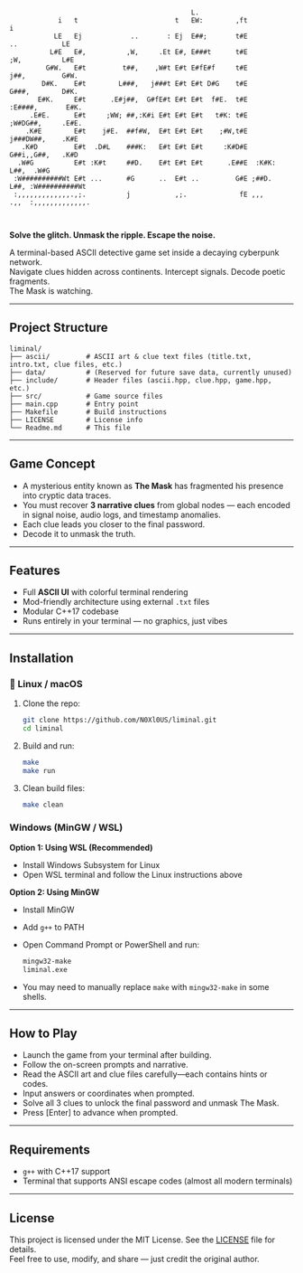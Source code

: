  ```
                                                                                             
                                                                                          
                                              L.                                          
             i   t                        t   EW:        ,ft                          i   
            LE   Ej            ..       : Ej  E##;       t#E            ..           LE   
           L#E   E#,          ,W,     .Et E#, E###t      t#E           ;W,          L#E   
          G#W.   E#t         t##,    ,W#t E#t E#fE#f     t#E          j##,         G#W.   
         D#K.    E#t        L###,   j###t E#t E#t D#G    t#E         G###,        D#K.    
        E#K.     E#t      .E#j##,  G#fE#t E#t E#t  f#E.  t#E       :E####,       E#K.     
      .E#E.      E#t     ;WW; ##,:K#i E#t E#t E#t   t#K: t#E      ;W#DG##,     .E#E.      
     .K#E        E#t    j#E.  ##f#W,  E#t E#t E#t    ;#W,t#E     j###DW##,    .K#E        
    .K#D         E#t  .D#L    ###K:   E#t E#t E#t     :K#D#E    G##i,,G##,   .K#D         
   .W#G          E#t :K#t     ##D.    E#t E#t E#t      .E##E  :K#K:   L##,  .W#G          
  :W##########Wt E#t ...      #G      ..  E#t ..         G#E ;##D.    L##, :W##########Wt 
  :,,,,,,,,,,,,,.,;.          j           ,;.             fE ,,,      .,,  :,,,,,,,,,,,,,.
                                                                                         


   ```
**Solve the glitch. Unmask the ripple. Escape the noise.**

A terminal-based ASCII detective game set inside a decaying cyberpunk network.  
Navigate clues hidden across continents. Intercept signals. Decode poetic fragments.  
The Mask is watching.

---

## Project Structure

```
liminal/
├── ascii/         # ASCII art & clue text files (title.txt, intro.txt, clue files, etc.)
├── data/          # (Reserved for future save data, currently unused)
├── include/       # Header files (ascii.hpp, clue.hpp, game.hpp, etc.)
├── src/           # Game source files
├── main.cpp       # Entry point
├── Makefile       # Build instructions
├── LICENSE        # License info
└── Readme.md      # This file
```

---

## Game Concept

- A mysterious entity known as **The Mask** has fragmented his presence into cryptic data traces.
- You must recover **3 narrative clues** from global nodes — each encoded in signal noise, audio logs, and timestamp anomalies.
- Each clue leads you closer to the final password.
- Decode it to unmask the truth.

---

## Features

- Full **ASCII UI** with colorful terminal rendering
- Mod-friendly architecture using external `.txt` files
- Modular C++17 codebase
- Runs entirely in your terminal — no graphics, just vibes

---

## Installation

### 🔧 Linux / macOS

1. Clone the repo:

   ```sh
   git clone https://github.com/N0Xl0US/liminal.git
   cd liminal
   ```

2. Build and run:

   ```sh
   make
   make run
   ```

3. Clean build files:

   ```sh
   make clean
   ```

### Windows (MinGW / WSL)

**Option 1: Using WSL (Recommended)**

- Install Windows Subsystem for Linux
- Open WSL terminal and follow the Linux instructions above

**Option 2: Using MinGW**

- Install MinGW
- Add `g++` to PATH
- Open Command Prompt or PowerShell and run:

   ```sh
   mingw32-make
   liminal.exe
   ```

- You may need to manually replace `make` with `mingw32-make` in some shells.

---

## How to Play

- Launch the game from your terminal after building.
- Follow the on-screen prompts and narrative.
- Read the ASCII art and clue files carefully—each contains hints or codes.
- Input answers or coordinates when prompted.
- Solve all 3 clues to unlock the final password and unmask The Mask.
- Press [Enter] to advance when prompted.

---

## Requirements

- `g++` with C++17 support
- Terminal that supports ANSI escape codes (almost all modern terminals)

---

## License

This project is licensed under the MIT License. See the [LICENSE](LICENSE) file for details.  
Feel free to use, modify, and share — just credit the original author.
